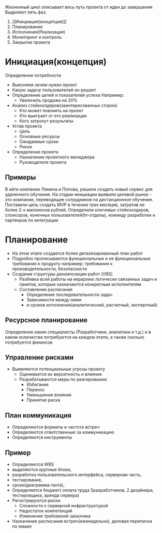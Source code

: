Жизненный цикл описывает весь путь проекта от идеи до завершения
Выделяют пять фаз:
1. [[Инициация(концепция)]]
2. Планирование
3. Исполнение(Реализация)
4. Мониторинг и контроль
5. Закрытие проекта
# Инициация(концепция)
Определение потребности
- Выясняем зачем нужен проект
- Какую задачу пользователей он решает
- Определение целей и показателей успеха
	Например:
	- Увеличить продажи на 20%
- Анализ стейкхолдеров(заинтересованных сторон)
	- Кто может повлиять на проект
	- Кто выиграет от его реализации
	- Кого затронут результаты
- Устав проекта
	- Цель
	- Основные ресурсы
	- Ожидаемые сроки
	- Риски
- Определение проекта
	- Назначение проектного менеджера
	- Руководителя проекта
## Примеры
В айти компании Лямина и Попова, решили создать новый сервис для удаленного обучения. На стадии инициации выявили целевой рынок - это компании, переводящие сотрудников на дистанционное обучение. Поставили цель создать MVP в течении трех месяцев, затратив не более 2-х миллионов рублей. Определили ключевых стейкхолдеров, спонсоров, конечных пользователей(hr-отделы), команду разработки и партенров по интеграции

# Планирование
- На этом этапе создается более детализированный план работ
- Подробно прописываются функциональные и не функциональные требования к продукту
	например: требования к производительности, безопасности 
- Создание структуры декомпозиции работ (VBS) 
	- Разбивка всей работы на иерархию логически связанных задач и пакетов, которые назначаются конкретным исполнителям 
	- Составление расписания
		- Определение последовательности задач
		- Зависимости между ними 
		- и сроков исполнения(аналитический, расчетный, экспертный)
## Ресурсное планирование
Определение какие специалисты (Разработчики, аналитики и т.д.) и в каком количестве потребуются на каждом этапе, а также сколько потребуется финансов

## Управление рисками
- Выявляются потенциальные угрозы проекту
  - Оценивается их вероятность и влияние
  - Разрабатываются меры по реагированию
    - Избегание
    - Перенос
    - Уменьшение влияния
    - Принятие риска
## План коммуникация
- Определяются форматы и частота встреч
- Определяются ответственные за коммуникацию
- Определяются инструменты

## Пример
- Определяются WBS
- выделяются крупные блоки, 
- разработка пользовательского интерфейса, серверная часть, 
- тестирование, 
- сроки(диаграмма ганта), 
- Определяется бюджет( оплата труда 5разработчиков, 2 дизайнера, тестировщика, аренда сервера)
- Регистрируются риски:
	- Сложности с серверной инфраструктурой 
	- Недостаток компетенций
	- Изменение требований заказчика
- Назначение расписания встреч(еженедельно), деловая переписка по емаил 
